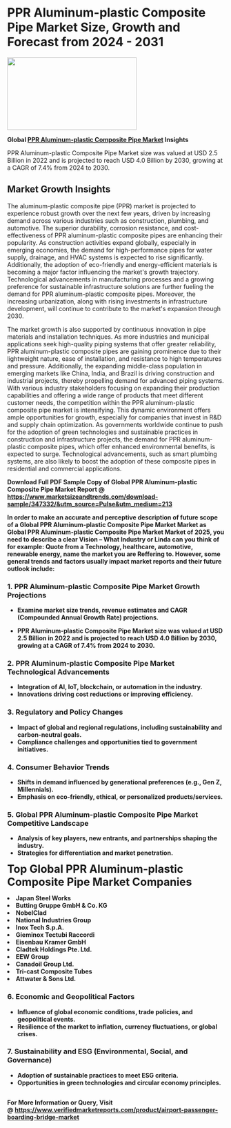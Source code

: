 <H1>PPR Aluminum-plastic Composite Pipe Market Size, Growth and Forecast from 2024 - 2031</H1><img class="aligncenter size-medium wp-image-584254" src="https://thirdeyenews.in/wp-content/uploads/2024/09/Global-Market-Research-300x168.jpeg" alt="" width="300" height="168" /><p><strong>Global&nbsp;<a href="https://www.marketsizeandtrends.com/download-sample/347332/&amp;utm_source=Pulse&amp;utm_medium=213">PPR Aluminum-plastic Composite Pipe Market</a> Insights</strong></p><p>PPR Aluminum-plastic Composite Pipe Market size was valued at USD 2.5 Billion in 2022 and is projected to reach USD 4.0 Billion by 2030, growing at a CAGR of 7.4% from 2024 to 2030.</p><p><h2>Market Growth Insights</h2> <p>The aluminum-plastic composite pipe (PPR) market is projected to experience robust growth over the next few years, driven by increasing demand across various industries such as construction, plumbing, and automotive. The superior durability, corrosion resistance, and cost-effectiveness of PPR aluminum-plastic composite pipes are enhancing their popularity. As construction activities expand globally, especially in emerging economies, the demand for high-performance pipes for water supply, drainage, and HVAC systems is expected to rise significantly. Additionally, the adoption of eco-friendly and energy-efficient materials is becoming a major factor influencing the market's growth trajectory. Technological advancements in manufacturing processes and a growing preference for sustainable infrastructure solutions are further fueling the demand for PPR aluminum-plastic composite pipes. Moreover, the increasing urbanization, along with rising investments in infrastructure development, will continue to contribute to the market's expansion through 2030.</p> <p><strong></strong></p> <p>The market growth is also supported by continuous innovation in pipe materials and installation techniques. As more industries and municipal applications seek high-quality piping systems that offer greater reliability, PPR aluminum-plastic composite pipes are gaining prominence due to their lightweight nature, ease of installation, and resistance to high temperatures and pressure. Additionally, the expanding middle-class population in emerging markets like China, India, and Brazil is driving construction and industrial projects, thereby propelling demand for advanced piping systems. With various industry stakeholders focusing on expanding their production capabilities and offering a wide range of products that meet different customer needs, the competition within the PPR aluminum-plastic composite pipe market is intensifying. This dynamic environment offers ample opportunities for growth, especially for companies that invest in R&D and supply chain optimization. As governments worldwide continue to push for the adoption of green technologies and sustainable practices in construction and infrastructure projects, the demand for PPR aluminum-plastic composite pipes, which offer enhanced environmental benefits, is expected to surge. Technological advancements, such as smart plumbing systems, are also likely to boost the adoption of these composite pipes in residential and commercial applications. <p><strong></p><p><span class=""><strong>Download Full PDF Sample Copy of Global PPR Aluminum-plastic Composite Pipe Market Report</strong> @ <a href="https://www.marketsizeandtrends.com/download-sample/347332/&amp;utm_source=Pulse&amp;utm_medium=213" target="_blank">https://www.marketsizeandtrends.com/download-sample/347332/&amp;utm_source=Pulse&amp;utm_medium=213</a></span></p><p>In order to make an accurate and perceptive description of future scope of a Global&nbsp;PPR Aluminum-plastic Composite Pipe Market Market as Global&nbsp;PPR Aluminum-plastic Composite Pipe Market Market of 2025, you need to describe a clear Vision &ndash; What Industry or Linda can you think of for example: Quote from a Technology, healthcare, automotive, renewable energy, name the market you are Reffering to. However, some general trends and factors usually impact market reports and their future outlook include:</p><h3>1.&nbsp;<strong>PPR Aluminum-plastic Composite Pipe Market Growth Projections</strong></h3><ul><li>Examine market size trends, revenue estimates and CAGR (Compounded Annual Growth Rate) projections.</li><li><p>PPR Aluminum-plastic Composite Pipe Market size was valued at USD 2.5 Billion in 2022 and is projected to reach USD 4.0 Billion by 2030, growing at a CAGR of 7.4% from 2024 to 2030.</p></li></ul><h3>2.&nbsp;<strong>PPR Aluminum-plastic Composite Pipe Market Technological Advancements</strong></h3><ul><li>Integration of AI, IoT, blockchain, or automation in the industry.</li><li>Innovations driving cost reductions or improving efficiency.</li></ul><h3>3.&nbsp;<strong>Regulatory and Policy Changes</strong></h3><ul><li>Impact of global and regional regulations, including sustainability and carbon-neutral goals.</li><li>Compliance challenges and opportunities tied to government initiatives.</li></ul><h3>4.&nbsp;<strong>Consumer Behavior Trends</strong></h3><ul><li>Shifts in demand influenced by generational preferences (e.g., Gen Z, Millennials).</li><li>Emphasis on eco-friendly, ethical, or personalized products/services.</li></ul><h3>5.&nbsp;<strong>Global PPR Aluminum-plastic Composite Pipe Market Competitive Landscape</strong></h3><ul><li>Analysis of key players, new entrants, and partnerships shaping the industry.</li><li>Strategies for differentiation and market penetration.</li></ul><p data-pm-slice="1 1 []"><span style="color: inherit; font-family: inherit; font-size: 25px;">Top Global PPR Aluminum-plastic Composite Pipe Market Companies</span></p><div class="" data-test-id=""><p><li>Japan Steel Works</li><li> Butting Gruppe GmbH & Co. KG</li><li> NobelClad</li><li> National Industries Group</li><li> Inox Tech S.p.A.</li><li> Gieminox Tectubi Raccordi</li><li> Eisenbau Kramer GmbH</li><li> Cladtek Holdings Pte. Ltd.</li><li> EEW Group</li><li> Canadoil Group Ltd.</li><li> Tri-cast Composite Tubes</li><li> Attwater & Sons Ltd.</li></p></div><h3>6.&nbsp;<strong>Economic and Geopolitical Factors</strong></h3><ul><li>Influence of global economic conditions, trade policies, and geopolitical events.</li><li>Resilience of the market to inflation, currency fluctuations, or global crises.</li></ul><h3>7.&nbsp;<strong>Sustainability and ESG (Environmental, Social, and Governance)</strong></h3><ul><li>Adoption of sustainable practices to meet ESG criteria.</li><li>Opportunities in green technologies and circular economy principles.</li></ul><h2><strong style="font-size: 14px;">For More Information or Query, Visit @&nbsp;</strong><a style="background-color: #ffffff; font-size: 14px;" href="https://www.marketsizeandtrends.com/report/ppr-aluminum-plastic-composite-pipe-market/" target="_blank">https://www.verifiedmarketreports.com/product/airport-passenger-boarding-bridge-market</a></h2>
